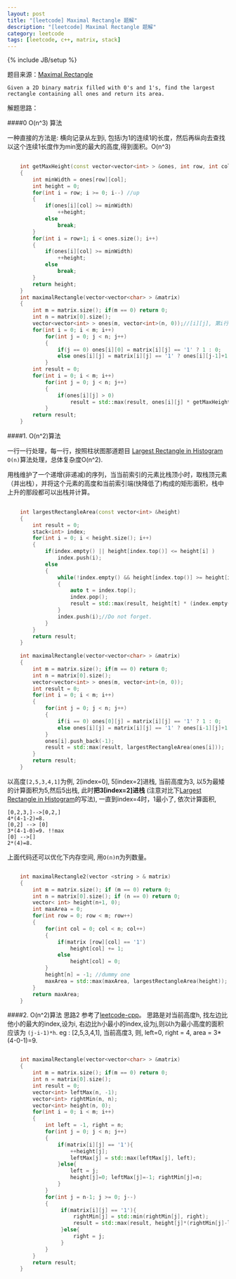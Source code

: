 ```yaml
---
layout: post
title: "[leetcode] Maximal Rectangle 题解"
description: "[leetcode] Maximal Rectangle 题解"
category: leetcode 
tags: [leetcode, c++, matrix, stack]
---
```

{% include JB/setup %}


题目来源：[Maximal Rectangle](https://oj.leetcode.com/problems/maximal-rectangle/)

>
	Given a 2D binary matrix filled with 0's and 1's, find the largest rectangle containing all ones and return its area.

解题思路：

####0 O(n^3) 算法

一种直接的方法是: 横向记录从左到i, 包括i为1的连续1的长度，然后再纵向去查找以这个连续1长度作为min宽的最大的高度,得到面积。O(n^3)

```cpp
	
	int getMaxHeight(const vector<vector<int> > &ones, int row, int col)
    {
        int minWidth = ones[row][col];
        int height = 0;
        for(int i = row; i >= 0; i--) //up
        {
            if(ones[i][col] >= minWidth)
                ++height;
            else 
                break;
        }
        for(int i = row+1; i < ones.size(); i++)
        {
            if(ones[i][col] >= minWidth)
                ++height;
            else
                break;
        }
        return height;
    }
    int maximalRectangle(vector<vector<char> > &matrix) 
    {
        int m = matrix.size(); if(m == 0) return 0;
        int n = matrix[0].size();
        vector<vector<int> > ones(m, vector<int>(n, 0));//[i][j], 第i行从左到j, 包括j连续1的长度
        for(int i = 0; i < m; i++)
            for(int j = 0; j < n; j++)
            {
                if(j == 0) ones[i][0] = matrix[i][j] == '1' ? 1 : 0;
                else ones[i][j] = matrix[i][j] == '1' ? ones[i][j-1]+1 : 0;
            }
        int result = 0;
        for(int i = 0; i < m; i++)
            for(int j = 0; j < n; j++)
            {
                if(ones[i][j] > 0)
                    result = std::max(result, ones[i][j] * getMaxHeight(ones, i, j));
            }
        return result;
    }
```

####1. O(n^2)算法

一行一行处理，每一行，按照柱状图那道题目 [Largest Rectangle in Histogram](http://tl3shi.github.io/leetcode/Largest-Rectangle-in-Histogram.html) `O(n)`算法处理，总体复杂度O(n^2).

用栈维护了一个递增(非递减)的序列，当当前索引的元素比栈顶小时，取栈顶元素（并出栈），并将这个元素的高度和当前索引端(快降低了)构成的矩形面积，栈中上升的那段都可以出栈并计算。

```cpp
	
	int largestRectangleArea(const vector<int> &height)
    {
        int result = 0;
        stack<int> index;
        for(int i = 0; i < height.size(); i++)
        {
            if(index.empty() || height[index.top()] <= height[i] )
                index.push(i);
            else
            {
                while(!index.empty() && height[index.top()] >= height[i])
                {
                    auto t = index.top();
                    index.pop();
                    result = std::max(result, height[t] * (index.empty() ? i : (i-1)-index.top()));
                }
                index.push(i);//Do not forget.
            }
        }
        return result;
    }
    
    int maximalRectangle(vector<vector<char> > &matrix) 
    {
        int m = matrix.size(); if(m == 0) return 0;
        int n = matrix[0].size();
        vector<vector<int> > ones(m, vector<int>(n, 0));
        int result = 0;
        for(int i = 0; i < m; i++)
        {
            for(int j = 0; j < n; j++)
            {
                if(i == 0) ones[0][j] = matrix[i][j] == '1' ? 1 : 0;
                else ones[i][j] = matrix[i][j] == '1' ? ones[i-1][j]+1 : 0;
            }
            ones[i].push_back(-1);
            result = std::max(result, largestRectangleArea(ones[i]));
        }
        return result;
    }
```

以高度`[2,5,3,4,1]`为例, 2[index=0], 5[index=2]进栈, 当前高度为3, 以5为最矮的计算面积为5,然后5出栈, 此时**把3[index=2]进栈** (注意对比下[Largest Rectangle in Histogram](http://tl3shi.github.io/leetcode/Largest-Rectangle-in-Histogram.html)的写法), 一直到index=4时，1最小了, 依次计算面积, 
	
	[0,2,3,]-->[0,2,]
	4*(4-1-2)=8.
	[0,2] --> [0]
	3*(4-1-0)=9. !!max
	[0] -->[]
	2*(4)=8.

上面代码还可以优化下内存空间, 用`O(n)`n为列数量。
```cpp

	int maximalRectangle2(vector <string > & matrix)
	{
	    int m = matrix.size(); if (m == 0) return 0;
	    int n = matrix[0].size(); if (n == 0) return 0;
	    vector< int> height(n+1, 0);
	    int maxArea = 0;
	    for(int row = 0; row < m; row++)
	    {
	        for(int col = 0; col < n; col++)
	        {
	            if(matrix [row][col] == '1')
	                height[col] += 1;
	            else
	                height[col] = 0;
	        }
	        height[n] = -1; //dummy one
	        maxArea = std::max(maxArea, largestRectangleArea(height));
	    }
	    return maxArea;
	}
```


####2. O(n^2)算法 思路2
参考了[leetcode-cpp](https://github.com/soulmachine/leetcode)。 思路是对当前高度h, 找左边比他小的最大的index,设为i, 右边比h小最小的index,设为j,则以h为最小高度的面积应该为 
`(j-i-1)*h`.  eg : [2,5,3,4,1], 当前高度3, 则, left=0, right = 4, area = 3*(4-0-1)=9.

```cpp

	int maximalRectangle(vector<vector<char> > &matrix) 
    {
        int m = matrix.size(); if(m == 0) return 0;
        int n = matrix[0].size();
        int result = 0;
        vector<int> leftMax(n, -1);
        vector<int> rightMin(n, n);
        vector<int> height(n, 0);
        for(int i = 0; i < m; i++)
        {
            int left = -1, right = n;
            for(int j = 0; j < n; j++)
            {
                if(matrix[i][j] == '1'){
                    ++height[j];
                    leftMax[j] = std::max(leftMax[j], left);
                }else{
                    left = j;
                    height[j]=0; leftMax[j]=-1; rightMin[j]=n;
                }
            }
            for(int j = n-1; j >= 0; j--)
            {
                 if(matrix[i][j] == '1'){
                     rightMin[j] = std::min(rightMin[j], right);
                     result = std::max(result, height[j]*(rightMin[j]-leftMax[j]-1));
                 }else{
                     right = j;
                 }
            }
        }
        return result;
    }
```
